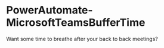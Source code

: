 # PowerAutomate-MicrosoftTeamsBufferTime
Want some time to breathe after your back to back meetings?
